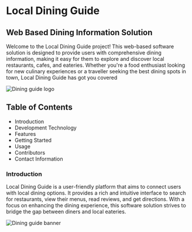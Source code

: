 # Local Dining Guide


## Web Based Dining Information Solution


Welcome to the Local Dining Guide project! This web-based software solution is designed to
provide users with comprehensive dining information, making it easy for them to explore
and discover local restaurants, cafes, and eateries. Whether you're a food enthusiast looking
for new culinary experiences or a traveller seeking the best dining spots in town, Local
Dining Guide has got you covered


![Dining guide logo](https://images.unsplash.com/photo-1520252684003-ed43c268810a?ixlib=rb-4.0.3&ixid=M3wxMjA3fDB8MHxwaG90by1wYWdlfHx8fGVufDB8fHx8fA%3D%3D&auto=format&fit=crop&w=300&q=80)

##  Table of Contents
- Introduction
- Development Technology
- Features
- Getting Started
- Usage
- Contributors
- Contact Information


### Introduction

Local Dining Guide is a user-friendly platform that aims to connect users with local dining
options. It provides a rich and intuitive interface to search for restaurants, view their menus,
read reviews, and get directions. With a focus on enhancing the dining experience, this
software solution strives to bridge the gap between diners and local eateries.

![Dining guide banner](https://images.unsplash.com/photo-1466978913421-dad2ebd01d17?ixlib=rb-4.0.3&ixid=M3wxMjA3fDB8MHxwaG90by1wYWdlfHx8fGVufDB8fHx8fA%3D%3D&auto=format&fit=crop&w=500&q=80)






